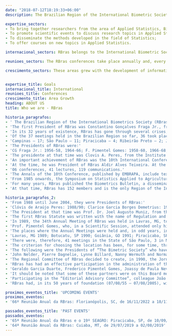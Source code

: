 ```yaml
---
date: "2018-07-12T18:19:33+06:00"
description: The Brazilian Region of the International Biometric Society (RBras) is a cultural, non-profit scientific society founded in 1955, dedicated to Brazilian researchers working with mathematical and statistical aspects of Agricultural Sciences, Biology and related fields. According to its statute, RBras seeks to stimulate the research activities of its partners, encouraging and supporting scientific events  .

expertise_sectors:
- To bring together researchers from the area of Applied Statistics, Biometrics and Biostatistics;
- To promote scientific events to discuss research topics in Applied Statistics;
- To disseminate the methods developed in the field of Statistics;
- To offer courses on new topics in Applied Statistics.

internacional_sectors: RBras belongs to the International Biometric Society (IBS, https://www.biometricsociety.org), made up of several other regions and countries and involving researchers in the field of Biometrics from all over the world.

reunioes_sectors: The RBras conferences take place annually and, every two years, are held together with the Symposium on Statistics Applied to Agronomic Experimentation (SEAGRO), and represent the main Brazilian congress on Applied Statistics and Biometrics. With each holding of the RBras Annual Meeting, there is a growing involvement of the participants, which can be verified by publications and testimonies. An evolution in the quality of the presented works is also clearly seen, as a result of the maturing of professionals working in the fields of Statistics, Applied Statistics, Experimentation and Biometrics in Brazil, showing its multidisciplinarity and its consolidation over the years.

crescimento_sectors: These areas grew with the development of information technology over the last 20 years, thus enabling Statistics to occupy a prominent position as a fundamental methodology for the planning and statistical analysis of experiments, with a relevant role in the application of the scientific method. However, it is known that most problems are hardly solved with knowledge of just one area. Thus, the holding of events, such as the RBras meetings, constitutes an interesting opportunity for information exchange and dissemination of the statistical method, thus bringing together professionals in the most varied areas of knowledge.


expertise_title: Goals
internacional_title: International
reunioes_title: Conferences
crescimento_title: Area Growth
heading: ABOUT US
title: Who we are - RBras

historia_paragrafos:
- ' The Brazilian Region of the International Biometrics Society (RBras) was founded in Campinas (SP), on July 8, 1955, during the 5th International Biometrics Congress, promoted by the International Biometrics Society. The founding minutes, written by Américo Groszmann, were signed by 25 members of the Society, 15 Brazilians and 10 foreigners. As best known, stand out among them: R.A.Fisher, D.J. Finney, W.G. Cochran, C.R. Rao, C.I. Bliss, W.J. Youden, A.M. Penha, Walter Leser, C.G. Fraga Jr., A. Conagin, J.M. Pompeu Memory, W.L.Stevens, Ruben Markus, P. Melo Freire, G.G. Duarte and Elza Berquó. As there were already 45 members of the International Society in Brazil, the Region was able to immediately begin its constitution work.'
- 'The first President of RBras was Constantino Gonçalves Fraga Jr., from Instituto Agronômico de Campinas. The first Treasurer was Américo Groszmann and the first Secretary, Paulo Mello Freire.'
- 'In its 32 years of existence, RBras has gone through several crises, all of which were overcome with relative ease, to such an extent that it has never stopped operating. In addition to Brazilians, Argentine and Uruguayan citizens have occasionally associated themselves with RBras.'
- 'Of the 37 meetings held in the Brazilian Region so far, 36 took place in the State of S. Paulo, home of the vast majority of partners, and one just outside S. Paulo, in Londrina, Paraná in 1987. The 36 meetings in São Paulo were distributed in this way. :'
- 'Campinas – 17; São Paulo – 11; Piracicaba – 4; Ribeirão Preto – 2; Jaboticabal – 1 and Guarujá – 1.'
- 'The Presidents of RBras were:'
- 'CG Fraga Jr.: 1956-58, 1964-66; F. Pimentel Gomes: 1958-60, 1966-68, 1974 76, 1980-82; A.M. Penha: 1960-62, 1969-71; P. Mello Freire: 1962-64; Elza Berquó: 1968-69; A. Conagin: 1971-73; R. Vencovsky: 1973-74, 1976-78; A.A. Teixeira: 1978-80, 1984 86; J.G. Correa da Silva: 1982-84; D. Barbin: 1986-88.'
- 'The presidente at that time was Clovis A. Peres, from the Institute of Mathematics and Statistics of the University of São Paulo.'
- 'An important achievement of RBras was the 10th International Conference on Biometrics, whose work was carried out in Guarujá, from August 6th to 10th, 1979.'
- 'At the time, he was President of RBras Aldir Alves Teixeira. At the Guarujá conclave there were:'
- '06 conferences, 41 lectures, 119 communications.'
- 'The Annals of the 10th Conference, published by EMBRAPA, include texts from 2 conferences, 13 lectures and 44 communications, as well as summaries of another 75 communications.'
- 'From 1985 onwards, the Symposium on Statistics Applied to Agricultural Experimentation is held biennially together with the annual meetings of RBras. The first one was held in Piracicaba, in 1985, and the 2nd in Londrina, in 1987. The 3rd will be held in Lavras (Minas Gerais), in 1989.'
- 'For many years, RBras published the Biometrics Bulletin, a dissemination organ distributed in Brazil and in some neighboring countries. But, this publication ceased a few years ago.'
- 'At that time, RBras has 152 members and is the only Region of the International Society of Biometrics operating in Latin America.'

historia_paragrafos_2:
- 'From 1988 until June 2004, they were Presidents of RBras:'
- 'Clóvis de Araújo Peres: 1988/90; Clarice Garcia Borges Demetrius: 1990/92; João Gilberto Correa da Silva: 1992/94; Sérgio do Nascimento Kronka: 1994/96; Carlos Roberto Padovani: 1996/98; Clarice Garcia Borges Demetrius: 1998/2000; Maria Cecília Mendes Barreto: 2000/02; Clarice Garcia Borges Demetrius: 2002/04.'
- 'The President at that time was Prof. Dr. Joel Augusto Muniz, from the Federal University of Lavras (UFLA), MG, with a mandate from 2004 to 2006.'
- 'The first RBras Statute was written with the name of Regulation and sent to all members for their opinion. It was then up to the newly formed Commission to carry out the final draft which was submitted to “The Biometric Society”. It was then approved by RBras on 5/5/56. In 1974, it was redesigned and, in 1992 and 1994, it underwent further updates.'
- 'In 1989, the 34th Annual Meeting of RBras was held in Lavras, MG, together with the 3rd SEAGRO (Symposium on Statistics Applied to Agronomic Experimentation). Prior to the creation of this Symposium, the annual meetings consisted of two parts: one that was called the General Assembly Meeting and the other that was the Scientific Meeting, called the Scientific Session. These were usually one-day meetings. In 1956, there were two Scientific Sessions, on different dates, the second being held together with that of the SBPC (Brazilian Society for the Progress of Science), in Ouro Preto, MG. There were 6 works in the 1st Session and 5 in the second. These joint meetings with the SBPC were held again in the late 1970s and early 1980s, but without achieving the desired effect, that is, achieving a greater number of participants and taking advantage of the infrastructure already set up.'
- 'Prof. Pimentel Gomes, who, in a Scientific Session, attended only him and Dr. Pompeu Memória; one presented their work to the other and the session ended. This fact illustrates the value of these partners and serves as a basis for comparisons with what happens today when we have 200 to 300 participants, mainly in joint meetings with SEAGRO. At the 46th Annual Meeting and 9th SEAGRO, there were 428 participants. It should be noted that until recently, RBras only existed in Latin America. Today the Argentina Region (RArg) already exists. This fact justifies, to some extent, the participation in meetings of RBras, colleagues from Venezuela, Peru, Colombia, Guatemala and Argentina itself.'
- 'The places where the Annual Meetings were held and, in odd years, including SEAGRO, continuing what the late Prof. Pepper, were:'
- 'Lavras, MG 1989; Botucatu, SP 1990; Goiânia, GO 1991; Piracicaba, SP 1992; Porto Alegre, RS 1993; São Carlos, SP 1994; Ribeirão Preto, SP 1995; São José do Rio Preto, SP 1996; Recife, PE 1997; Araraquara, SP 1998; Botucatu, SP 1999; São Carlos, SP 2000; Piracicaba, SP 2001; Rio Claro, SP 2002; Lavras, MG 2003; Uberlândia, MG 2004; Londrina, PR 2005.'
- 'There were, therefore, 41 meetings in the State of São Paulo, 3 in Minas Gerais, 2 in Paraná, 1 in Goiás, 1 in Rio Grande do Sul and 1 in Pernambuco.'
- 'The criterion for choosing the location has been, for some time, through proposals made by the partners. When there is more than one, the General Assembly decides, through voting by the present members. These meetings have received financial support from Development Agencies such as: CNPq, CAPES, FAPESP, FAPEMIG and other State Foundations, FINEP and RBras itself. Many guests from abroad have come with air tickets from their own Institutions or from Regional Offices in their countries. In the case of the Presidents of “The Biometric Society”, the support is from the Society itself. Infrastructure and personnel support has been provided by the Institutions hosting the event.'
- 'The following were the Presidents of “The Bimetric Society” who have participated in RBras Annual Meetings:'
- 'John Nelder, Pierre Dagnelie, Lynne Billard, Nanny Wermuth and Norman Breslow.'
- 'The Regional Committee of RBras decided to create, in 1990, the Jornadas em Biometria. The first took place on 01/28/91, at IME/USP, São Paulo, with the theme: “Bioequivalence”. The second was at the IAC (Campinas Agronomic Institute) in Campinas, SP, on 03/23/92, with the theme “Statistics in Biotechnology”.'
- 'RBras has had an effective participation in the administration of the International. Have been or are part of the “Ordinary Council Members”:'
- 'Geraldo Garcia Duarte, Frederico Pimentel Gomes, Joassy de Paula Neves Jorge, Roland Vencovsky, José Maria Pompeu Memória, Armando Conagin, Décio Barbin, Clovis de Araújo Peres, Clarice Garcia Borges Demetrio, Sheila Zambello de Pinho, Lisbeth Kaiserlian Cordani, Júlio da Motta Singer and Romeo Magnani.'
- 'It should be noted that some of these partners were on this Board more than once.'
- 'Participating in the “Editorial Advisory Committee”, colleague João Gilberto Correa da Silva and, currently, colleague Clarice Garcia Borges Demétrio, in which he was “Chair” for 2 years. As correspondents for the “Biometric Bulletin” we have already had our colleagues João Gilberto Correa da Silva, Lisbeth K. Cordani and, currently, our colleague Luzia Trinca.'
- 'RBras had, in its 50 years of foundation (07/08/55 – 07/08/2005), with 108 effective members.'

proximos_eventos_title: 'UPCOMING EVENTS'
proximos_eventos:
- '66º Reunião Anual da RBras: Florianópolis, SC, de 16/11/2022 a 18/11/2022'

passados_eventos_title: 'PAST EVENTS'
passados_eventos:
- '65ª Reunião Anual da RBras e o 19º SEAGRO: Piracicaba, SP, de 10/09/2021 a 11/09/2021 (online)'
- '64ª Reunião Anual da RBras: Cuiaba, MT, de 29/07/2019 a 02/08/2019'
---
```

